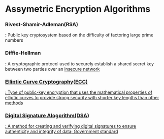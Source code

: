 # Assymetric Encryption Algorithms


### Rivest-Shamir-Adleman(RSA)
 : Public key cryptosystem based on the difficulty of factoring large prime numbers


### Diffie-Hellman
 : A cryptographic protocol used to securely establish a shared secret key between two parties over an <u>insecure<u> network


### Elliptic Curve Cryptography(ECC)
 : Tyoe of public-key encryption that uses the mathematical properties of elliptic curves to provide strong security with <ins>shorter</ins> key lengths than other methods


### Digital Signature Alogorithm(DSA)
 : A method for creating and verifying digital signatures to ensure authenticity and integrity of data; Government standard
